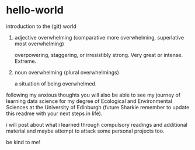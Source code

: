 # hello-world
introduction to the (git) world

1. adjective
overwhelming (comparative more overwhelming, superlative most overwhelming)
    
    overpowering, staggering, or irresistibly strong. 
        Very great or intense.
          Extreme.
          
2. noun
overwhelming (plural overwhelmings)

    a situation of being overwhelmed. 

following my anxious thoughts you will also be able to see my journey of learning data science for my degree of Ecological and Environmental Sciences 
at the University of Edinburgh (future Sharkie remember to update this readme with your next steps in life).

i will post about what i learned through compulsory readings and additional material and maybe attempt to attack some personal projects too.

be kind to me!
